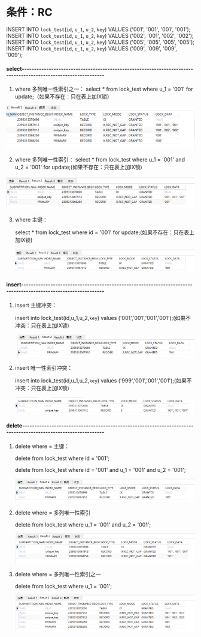 # 条件：RC

INSERT INTO `lock_test`(`id`, `u_1`, `u_2`, `key`) VALUES ('001', '001', '001', '001');
INSERT INTO `lock_test`(`id`, `u_1`, `u_2`, `key`) VALUES ('002', '001', '002', '002');
INSERT INTO `lock_test`(`id`, `u_1`, `u_2`, `key`) VALUES ('005', '005', '005', '005');
INSERT INTO `lock_test`(`id`, `u_1`, `u_2`, `key`) VALUES ('009', '009', '009', '009');

#### select--------------------------------------------------------------------------------------------------------------

1. where 多列唯一性索引之一：
   select * from lock_test where u_1 = '001' for update;（如果不存在：只在表上加IX锁）

![img](select_unique_1.png)



2. where 多列唯一性索引：
   select * from lock_test where u_1 = '001' and u_2 = '001' for update;(如果不存在：只在表上加IX锁)

![](select_unique_1_2.png)

3. where 主键：

   select * from lock_test where id = '001' for update;(如果不存在：只在表上加IX锁)

   ![](select_p.png)

#### insert--------------------------------------------------------------------------------------------------------------

1. insert 主键冲突：

   insert into lock_test(id,u_1,u_2,`key`) values ('001','001','001','001');(如果不冲突：只在表上加IX锁)

   ![](insert_p_clash.png)

2. insert 唯一性索引冲突：

   insert into lock_test(id,u_1,u_2,`key`) values ('999','001','001','001');(如果不冲突：只在表上加IX锁)

   ![](insert_unique_clash.png)

#### delete--------------------------------------------------------------------------------------------------------------

1. delete where = 主键：

   delete from lock_test where id = '001';

   delete from lock_test where id = '001' and u_1 = '001' and u_2 = '001';

   ![](delete_where_p.png)

2. delete where = 多列唯一性索引

   delete from lock_test where u_1 = '001' and u_2 = '001';

   ![](delete_where_unique_1_2.png)

3. delete where = 多列唯一性索引之一

   delete from lock_test where u_1 = '001';

   ![](delete_where_unique_1.png)

